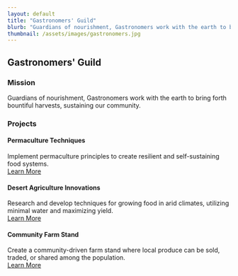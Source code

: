 ```yaml
---
layout: default
title: "Gastronomers' Guild"
blurb: "Guardians of nourishment, Gastronomers work with the earth to bring forth bountiful harvests, sustaining our community."
thumbnail: /assets/images/gastronomers.jpg
---
```


## Gastronomers' Guild

### Mission
Guardians of nourishment, Gastronomers work with the earth to bring forth bountiful harvests, sustaining our community.

### Projects

#### Permaculture Techniques
Implement permaculture principles to create resilient and self-sustaining food systems.  
[Learn More](https://highdesertinstitute.org/guilds/gastronomers/permaculture)

#### Desert Agriculture Innovations
Research and develop techniques for growing food in arid climates, utilizing minimal water and maximizing yield.  
[Learn More](https://highdesertinstitute.org/guilds/gastronomers/desert-agriculture)

#### Community Farm Stand
Create a community-driven farm stand where local produce can be sold, traded, or shared among the population.  
[Learn More](https://highdesertinstitute.org/guilds/gastronomers/community-farm-stand)
